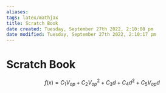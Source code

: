```yaml
---
aliases: 
tags: latex/mathjax 
title: Scratch Book
date created: Tuesday, September 27th 2022, 2:10:08 pm
date modified: Tuesday, September 27th 2022, 2:10:17 pm
---
```


# Scratch Book

$$
f(x) = C_1 V_{op} + C_2 V_{op} ^2 + C_3 d+ C_4 d^2 + C_5 V_{op} d
$$